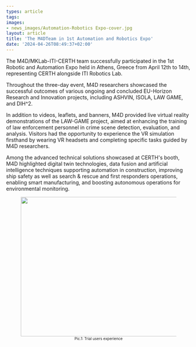 ```yaml
---
types: article
tags:
images: 
- news_images/Automation-Robotics Expo-cover.jpg
layout: article
title: 'The M4DTeam in 1st Automation and Robotics Expo'
date: '2024-04-26T08:49:37+02:00'
---
```


<p>The M4D/MKLab-ITI-CERTH team successfully participated in the 1st Robotic and Automation Expo held in Athens, Greece from April 12th to 14th, representing CERTH alongside ITI Robotics Lab. 

Throughout the three-day event, M4D researchers showcased the successful outcomes of various ongoing and concluded EU-Horizon Research and Innovation projects, including ASHVIN, ISOLA, LAW GAME, and DIH^2. 

In addition to videos, leaflets, and banners, M4D provided live virtual reality demonstrations of the LAW-GAME project, aimed at enhancing the training of law enforcement personnel in crime scene detection, evaluation, and analysis. Visitors had the opportunity to experience the VR simulation firsthand by wearing VR headsets and completing specific tasks guided by M4D researchers. 

Among the advanced technical solutions showcased at CERTH's booth, M4D highlighted digital twin technologies, data fusion and artificial intelligence techniques supporting automation in construction, improving ship safety as well as search & rescue and first responders operations, enabling smart manufacturing, and boosting autonomous operations for environmental monitoring.
<figure>
<img class="wp-image-5785" src="/files/news_images/Automation-Robotics Expo-pic.JPG" alt="" width="617" height="380" /> <figcaption  style="font-size:10px; text-align: center;">Pic.1: Trial users experience</figcaption>
</figure>
</p>